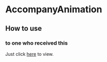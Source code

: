 # AccompanyAnimation

## How to use
### to one who received this
Just click [here](https://haitian1221.github.io/MyAnimation/index.html) to view.
